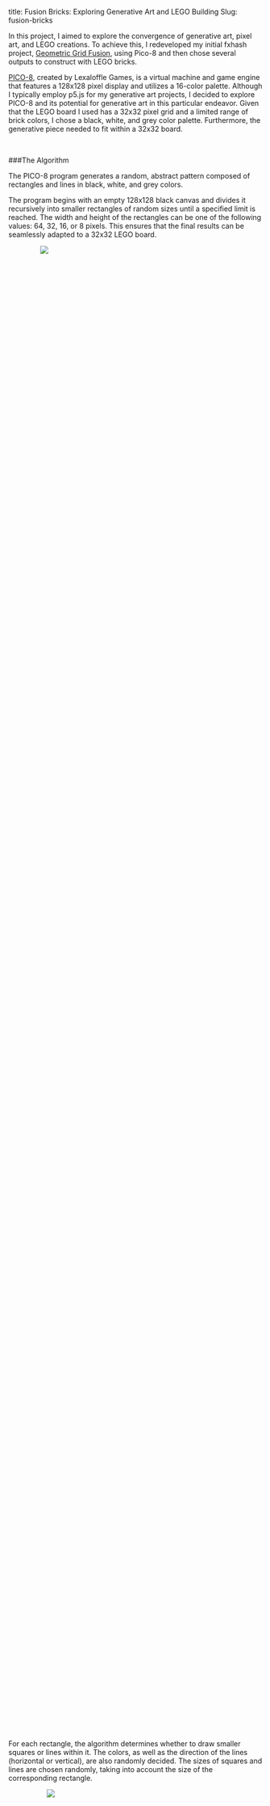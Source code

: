 title: Fusion Bricks: Exploring Generative Art and LEGO Building
Slug: fusion-bricks

In this project, I aimed to explore the convergence of generative art, pixel art, and LEGO creations. To achieve this, I redeveloped my initial fxhash project, [Geometric Grid Fusion](https://www.fxhash.xyz/generative/24620), using Pico-8 and then chose several outputs to construct with LEGO bricks.

[PICO-8](https://www.lexaloffle.com/pico-8.php), created by Lexaloffle Games, is a virtual machine and game engine that features a 128x128 pixel display and utilizes a 16-color palette. Although I typically employ p5.js for my generative art projects, I decided to explore PICO-8 and its potential for generative art in this particular endeavor. Given that the LEGO board I used has a 32x32 pixel grid and a limited range of brick colors, I chose a black, white, and grey color palette. Furthermore, the generative piece needed to fit within a 32x32 board.

</br>

###The Algorithm

The PICO-8 program generates a random, abstract pattern composed of rectangles and lines in black, white, and grey colors.

The program begins with an empty 128x128 black canvas and divides it recursively into smaller rectangles of random sizes until a specified limit is reached. The width and height of the rectangles can be one of the following values: 64, 32, 16, or 8 pixels. This ensures that the final results can be seamlessly adapted to a 32x32 LEGO board.

<div style="display:block;margin:auto;height:75%;width:75%">
    <img src="/images/fusion-bricks/grids.png">
</div>

</br>

For each rectangle, the algorithm determines whether to draw smaller squares or lines within it. The colors, as well as the direction of the lines (horizontal or vertical), are also randomly decided. The sizes of squares and lines are chosen randomly, taking into account the size of the corresponding rectangle.

<div style="display:block;margin:auto;height:70%;width:70%">
    <img src="/images/fusion-bricks/rects-lines.png">
</div>

</br>

Below is a gif showcasing a few outputs of the PICO-8 generative algorithm, providing a glimpse into the range of abstract patterns and textures that the algorithm can generate. Each output is unique and showcases the unpredictable yet intriguing nature of generative art.

<div style="text-align:center;">
    <img src="/images/fusion-bricks/ggflego.gif" style="height:60%;width:60%">
</div>

</br>

You can find the source code in [this github repository](https://github.com/adilmoujahid/fusion-bricks-pico8).

### From Digital to Physical: Building the LEGO Art

After generating numerous abstract patterns through the PICO-8 algorithm, I selected two outputs that I found particularly compelling. The next stage of the project involved translating these digital designs into tangible LEGO constructions. I chose LEGO for this task because it offers a hands-on medium to interact with, and its grid-based nature pairs well with pixelated generative art.

The two selected designs were:

<div style="display:block;margin:auto;height:80%;width:80%">
    <img src="/images/fusion-bricks/selected_designs.png">
</div>
</br>

To facilitate the transition from digital to physical, I created a grid view of the selected designs, allowing me to calculate the exact number and sizes of bricks required for each design. With a detailed list in hand, I was then able to order the necessary bricks in the right quantities and colors. This step was essential to ensure a seamless building process, minimizing any potential disruptions due to a lack of specific bricks.

<div style="display:block;margin:auto;height:80%;width:80%">
    <img src="/images/fusion-bricks/blueprint.png">
</div>
</br>

Building the LEGO art is a straightforward process. With the bricks sorted by color and size, all that was needed was to follow the grid blueprint. I built the designs layer by layer, closely adhering to the outlined pattern.

<div style="display:block;margin:auto;height:60%;width:60%">
    <img src="/images/fusion-bricks/building_process.gif">
</div>
</br>
Here are the final LEGO constructions, a material manifestation of the digital abstract patterns generated by the PICO-8 algorithm:

<div style="display:block;margin:auto;height:60%;width:60%">
    <img src="/images/fusion-bricks/final_lego.jpeg">
</div>
</br>

This project showcased an intriguing fusion of generative art, pixel art, and LEGO building. Translating digital patterns into physical LEGO art was a rewarding process. It not only brought the designs to life but also added a new dimension of physical presence to the abstract patterns. This experiment has opened up new avenues for me to explore in the realm of generative art, and I look forward to creating more art in this fascinating intersection in the future.

<span data-sumome-listbuilder-embed-id="593f1f61fd137dfe732a80686197b429a62e5c6e6bd62242966f34199d064e47"></span>